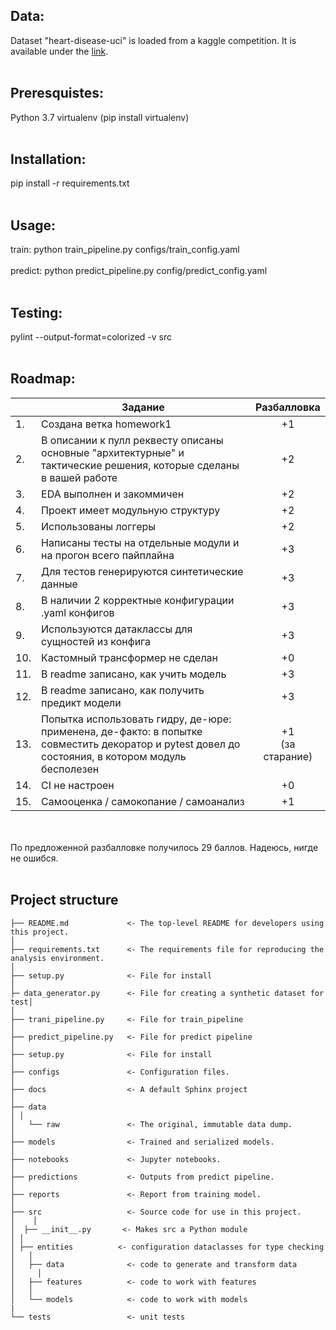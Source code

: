 ## Data:

Dataset "heart-disease-uci" is loaded from a kaggle competition. It is available under the [link](https://www.kaggle.com/ronitf/heart-disease-uci).
<br>
<br>
## Preresquistes:

Python 3.7
virtualenv (pip install virtualenv)
<br>
<br>
## Installation:

pip install -r requirements.txt
<br>
<br>
## Usage:

train: python train_pipeline.py configs/train_config.yaml
<br>
<br>
predict: python predict_pipeline.py config/predict_config.yaml
<br>
<br>
## Testing:

pylint --output-format=colorized -v src
<br>
<br>
## Roadmap:

|  |Задание|Разбалловка|
|---|-------------------------------------------------------------------------------------------------------------|:-------------:|
|1.|Создана ветка homework1|+1|
|2.|В описании к пулл реквесту описаны основные "архитектурные" и тактические решения, которые сделаны в вашей работе|+2|
|3.|EDA выполнен и закоммичен|+2|
|4.|Проект имеет модульную структуру|+2|
|5.|Использованы логгеры|+2|
|6.|Написаны тесты на отдельные модули и на прогон всего пайплайна|+3|
|7.|Для тестов генерируются синтетические данные|+3|
|8.|В наличии 2 корректные конфигурации .yaml конфигов|+3|
|9.|Используются датаклассы для сущностей из конфига|+3|
|10.|Кастомный трансформер не сделан|+0|
|11.|В readme записано, как учить модель|+3|
|12.|В readme записано, как получить предикт модели|+3|
|13.|Попытка использовать гидру, де-юре: применена, де-факто: в попытке совместить декоратор и pytest довел до состояния, в котором модуль бесполезен|+1<br>(за старание)|
|14.|CI не настроен|+0|
|15.|Самооценка / самокопание / самоанализ|+1|
<br>
<br>
По предложенной разбалловке получилось 29 баллов. Надеюсь, нигде не ошибся.
<br>
<br>

## Project structure

```
├── README.md             <- The top-level README for developers using this project.
│
├── requirements.txt      <- The requirements file for reproducing the analysis environment.
│
├── setup.py              <- File for install
│
├─ data_generator.py  	  <- File for creating a synthetic dataset for test│
│
├── trani_pipeline.py     <- File for train_pipeline
│
├── predict_pipeline.py   <- File for predict pipeline
│
├── setup.py              <- File for install
│
├── configs               <- Configuration files.
│
├── docs                  <- A default Sphinx project
│
├── data
│ │
│   └── raw               <- The original, immutable data dump.
│
├── models                <- Trained and serialized models.
│
├── notebooks             <- Jupyter notebooks.
│
├── predictions           <- Outputs from predict pipeline.
│
├── reports               <- Report from training model.
│
├── src                   <- Source code for use in this project.
│	 │
│  ├── __init__.py       <- Makes src a Python module
│ │
│ ├── entities          <- configuration dataclasses for type checking
│   │
│   ├── data              <- code to generate and transform data
│	  │
│   ├── features          <- code to work with features
│   │
│   └── models            <- code to work with models
|
└── tests                 <- unit tests
```
